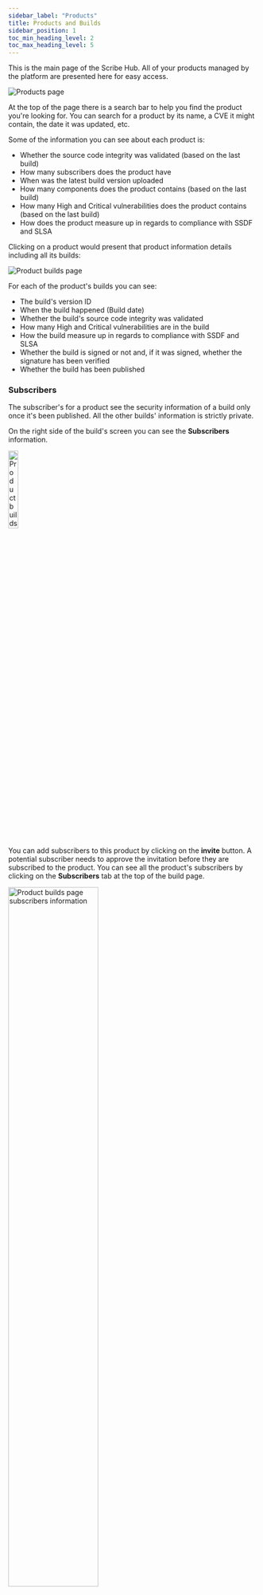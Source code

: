 ```yaml
---
sidebar_label: "Products"
title: Products and Builds
sidebar_position: 1
toc_min_heading_level: 2
toc_max_heading_level: 5
---
```


This is the main page of the Scribe Hub. All of your products managed by the platform are presented here for easy access. 

<img src='../../img/start/products-start.jpg' alt='Products page'/>

At the top of the page there is a search bar to help you find the product you're looking for. You can search for a product by its name, a CVE it might contain, the date it was updated, etc.

Some of the information you can see about each product is:
* Whether the source code integrity was validated (based on the last build)
* How many subscribers does the product have
* When was the latest build version uploaded
* How many components does the product contains (based on the last build)
* How many High and Critical vulnerabilities does the product contains (based on the last build)
* How does the product measure up in regards to compliance with SSDF and SLSA

Clicking on a product would present that product information details including all its builds:

<img src='../../img/start/builds-start.jpg' alt='Product builds page'/>

For each of the product's builds you can see:
* The build's version ID
* When the build happened (Build date)
* Whether the build's source code integrity was validated
* How many High and Critical vulnerabilities are in the build
* How the build measure up in regards to compliance with SSDF and SLSA 
* Whether the build is signed or not and, if it was signed, whether the signature has been verified 
* Whether the build has been published

### Subscribers

The subscriber's for a product see the security information of a build only once it's been published. All the other builds' information is strictly private.

On the right side of the build's screen you can see the **Subscribers** information. 

<img src='../../img/start/subscribers.jpg' alt='Product builds page subscribers information' width='20%' min-width='200px'/>

You can add subscribers to this product by clicking on the **invite** button. A potential subscriber needs to approve the invitation before they are subscribed to the product. You can see all the product's subscribers by clicking on the **Subscribers** tab at the top of the build page.

<img src='../../img/start/subscribers-1.jpg' alt='Product builds page subscribers information' width='60%' min-width='500px'/>

Once you invite a subscriber they'll get an email similar to this one:

<img src='../../img/start/subscriber-invite-b.jpg' alt='subscriber invite email' width='50%' min-width='500px'/>

A subscriber must have an account in **Scribe Hub** to be able to access information. Once they join they get a screen listing all the products they are subscribed to:

<img src='../../img/start/subscriber-screen-b.jpg' alt='subscriber screen' />

Once a software producer publishes a build version, all of the product's subscribers get this email:

<img src='../../img/start/subscriber-publish-b.jpg' alt='subscriber publish email' width='50%' min-width='500px'/>

Clicking on the **View Release** will take them to the build information on their subscriber screen:

<img src='../../img/start/subscriber-release-1-b.jpg' alt='subscriber screen' />

Clicking on the build will take the subscriber to a more in-depth information screen:

<img src='../../img/start/subscriber-release-2.jpg' alt='subscriber publish email' width='60%' min-width='500px'/>

Each of the **More>>** links leads to a full report about that topic.

### Build dashboard

Clicking on a build will take us to the main build dashboard - an overview screen that concentrates access to most of the build's information and reports. 

<img src='../../img/start/dashboard-start.jpg' alt='Product build dashboard page'/>

The dashboard presents:
* The compliance level to each of the policies we check by default (SLSA up to level 3 and the SSDF)
* How many source files and OSS packages are in this build
* How many low, medium, high, and critical vulnerabilities are in this build

From this dashboard, at the top of the screen, you can access the following build reports:
* [Compliance Report](compliance)
* [Vulnerabilities Report](vulnerabilities)
* [SBOM Report](sbom)
* [Licenses Report](licenses)
* [Context Report](context)




